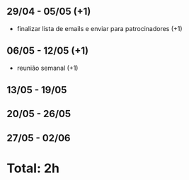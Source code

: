 ## 29/04 - 05/05 (+1)
- finalizar lista de emails e enviar para patrocinadores (+1)

## 06/05 - 12/05 (+1)
- reunião semanal (+1)

## 13/05 - 19/05


## 20/05 - 26/05


## 27/05 - 02/06


# Total: 2h
